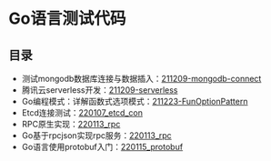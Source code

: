 # Go语言测试代码

## 目录

- 测试mongodb数据库连接与数据插入：[211209-mongodb-connect](211209-mongodb-connect)
- 腾讯云serverless开发：[211209-serverless](211209-serverless)
- Go编程模式：详解函数式选项模式：[211223-FunOptionPattern](211223-FunOptionPattern)
- Etcd连接测试：[220107_etcd_con](220107_etcd_con)
- RPC原生实现：[220113_rpc](220113_rpc)
- Go基于rpcjson实现rpc服务：[220113_rpc](220114_rpcjson)
- Go语言使用protobuf入门：[220115_protobuf](220115_protobuf)